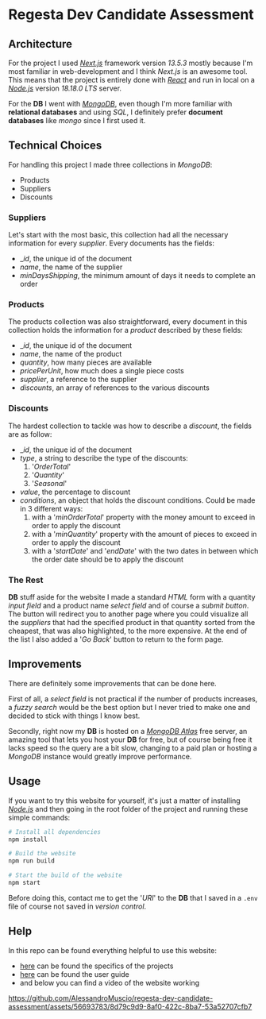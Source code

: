 # Regesta Dev Candidate Assessment

## Architecture

For the project I used [_Next.js_](https://nextjs.org/) framework version _13.5.3_ mostly because I'm most familiar in web-development and I think _Next.js_ is an awesome tool. This means that the project is entirely done with [_React_](https://react.dev/) and run in local on a [_Node.js_](https://nodejs.org/en) version _18.18.0 LTS_ server.

For the **DB** I went with [_MongoDB_](https://www.mongodb.com/), even though I'm more familiar with **relational databases** and using _SQL_, I definitely prefer **document databases** like _mongo_ since I first used it.

## Technical Choices

For handling this project I made three collections in _MongoDB_:

- Products
- Suppliers
- Discounts

### Suppliers

Let's start with the most basic, this collection had all the necessary information for every _supplier_. Every documents has the fields:

- __id_, the unique id of the document
- _name_, the name of the supplier
- _minDaysShipping_, the minimum amount of days it needs to complete an order

### Products

The products collection was also straightforward, every document in this collection holds the information for a _product_ described by these fields:

- __id_, the unique id of the document
- _name_, the name of the product
- _quantity_, how many pieces are available
- _pricePerUnit_, how much does a single piece costs
- _supplier_, a reference to the supplier
- _discounts_, an array of references to the various discounts

### Discounts

The hardest collection to tackle was how to describe a _discount_, the fields are as follow:

- __id_, the unique id of the document
- _type_, a string to describe the type of the discounts:
  1. '_OrderTotal_'
  2. '_Quantity_'
  3. '_Seasonal_'
- _value_, the percentage to  discount
- _conditions_, an object that holds the discount conditions. Could be made in 3 different ways:
  1. with a '_minOrderTotal_' property with the money amount to exceed in order to apply the discount
  2. with a '_minQuantity_' property with the amount of pieces to exceed in order to apply the discount
  3. with a '_startDate_' and '_endDate_' with the two dates in between which the order date should be to apply the discount

### The Rest

**DB** stuff aside for the website I made a standard _HTML_ form with a quantity _input field_ and a product name _select field_ and of course a _submit button_. The button will redirect you to another page where you could visualize all the _suppliers_ that had the specified product in that quantity sorted from the cheapest, that was also highlighted, to the more expensive. At the end of the list I also added a '_Go Back_' button to return to the form page.

## Improvements

There are definitely some improvements that can be done here.

First of all, a _select field_ is not practical if the number of products increases, a _fuzzy search_ would be the best option but I never tried to make one and decided to stick with things I know best.

Secondly, right now my **DB** is hosted on a [_MongoDB Atlas_](https://www.mongodb.com/atlas/database) free server, an amazing tool that lets you host your **DB** for free, but of course being free it lacks speed so the query are a bit slow, changing to a paid plan or hosting a _MongoDB_ instance would greatly improve performance.

## Usage

If you want to try this website for yourself, it's just a matter of installing [_Node.js_](https://nodejs.org/en) and then going in the root folder of the project and running these simple commands:

```bash
# Install all dependencies
npm install

# Build the website
npm run build

# Start the build of the website
npm start
```

Before doing this, contact me to get the '_URI_' to the **DB** that I saved in a `.env` file of course not saved in _version control_.

## Help

In this repo can be found everything helpful to use this website:

- [here](./.github/Test%20d'ingresso%2001%20-%20English,%20problem%20solving,%20coding%20quality,%20TDD.pdf) can be found the specifics of the projects
- [here](./.github/userGuide.pdf) can be found the user guide
- and below you can find a video of the website working

https://github.com/AlessandroMuscio/regesta-dev-candidate-assessment/assets/56693783/8d79c9d9-8af0-422c-8ba7-53a52707cfb7
